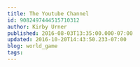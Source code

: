 ```yaml
---
title: The Youtube Channel
id: 9082497444515710312
author: Kirby Urner
published: 2016-08-03T13:35:00.000-07:00
updated: 2016-10-20T14:43:50.233-07:00
blog: world_game
tags: 
---
```


